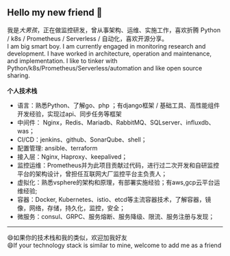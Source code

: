 ## Hello my new friend 👋
我是*大男孩*，正在做监控研发，曾从事架构、运维、实施工作，喜欢折腾 Python / k8s / Prometheus / Serverless / 自动化，喜欢开源分享。<br>
I am big smart boy. I am currently engaged in monitoring research and development. I have worked in architecture, operation and maintenance, and implementation. I like to tinker with Python/k8s/Prometheus/Serverless/automation and like open source sharing.
<br><br>
**个人技术栈**<br>
* 语言：熟悉Python、了解go、php ；有django框架 / 基础工具、高性能组件开发经验，实现过api、同步任务等框架
* 中间件： Nginx，Redis、Mariadb、RabbitMQ、SQLserver、influxdb、was；
* CI/CD：jenkins、github、SonarQube、shell；
* 配置管理: ansible、terraform
* 接入层：Nginx, Haproxy、keepalived；
* 监控运维：Prometheus并为此项目贡献过代码，进行过二次开发和自研监控平台的架构设计，曾担任互联网大厂监控平台主负责人；
* 虚拟化：熟悉vsphere的架构和原理，有部署实施经验；有aws,gcp云平台运维经验;
* 容器：Docker, Kubernetes、istio、etcd等主流容器技术，了解容器，镜像，网络，存储，持久化，监控，安全；
* 微服务：consul、GRPC、服务熔断、服务降级、限流、服务注册与发现；
---
😄如果你的技术栈和我的类似，欢迎加我好友<br>
😄If your technology stack is similar to mine, welcome to add me as a friend
<!--
**boy530/boy530** is a ✨ _special_ ✨ repository because its `README.md` (this file) appears on your GitHub profile.

Here are some ideas to get you started:

- 🔭 I’m currently working on ...
- 🌱 I’m currently learning ...
- 👯 I’m looking to collaborate on ...
- 🤔 I’m looking for help with ...
- 💬 Ask me about ...
- 📫 How to reach me: ...
- 😄 Pronouns: ...
- ⚡ Fun fact: ...
-->
